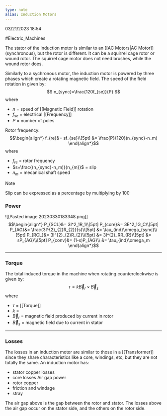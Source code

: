 ```yaml
---
type: note
alias: Induction Motors
---
```

03/21/2023 18:54

  #Electric_Machines 

The stator of the induction motor is similar to an [[AC Motors|AC Motor]] (synchronous), but the rotor is different. It can be a squirrel cage rotor or wound rotor. The squirrel cage motor does not need brushes, while the wound rotor does.


Similarly to a sychronous motor, the induction motor is powered by three phases which create a rotating magnetic field. The speed of the field rotation in given by:
$$
n_{sync}=\frac{120f_{se}}{P}
$$
where
- $n$ = speed of [[Magnetic Field]] rotation
- $f_{se}$ = electrical [[Frequency]]
- $P$ = number of poles

Rotor frequency:
$$\begin{align*}
f_{re}&= sf_{se}\\[5pt]
&= \frac{P}{120}(n_{sync}-n_m)
\end{align*}$$
where
- $f_{re}$ = rotor frequency
- $s=\frac{(n_{sync}-n_m)}{n_{m}}$ = slip
- $n_m$ = mecanical shaft speed

>[!note]
>Slip can be expressed as a percentage by multiplying by 100

### Power

![[Pasted image 20230330183348.png]]
$$\begin{align*}
P_{SCL}&= 3I^2_1R_1\\[5pt]
P_{core}&= 3E^2_1G_C\\[5pt]
P_{AG}&= \frac{3I^{2}_{2}R_{2}}{s}\\[5pt]
&= \tau_{ind}\omega_{sync}\\[5pt]
P_{RCL}&= 3I^{2}_{2}R_{2}\\[5pt]
&= 3I^{2}_RR_{R}\\[5pt]
&= sP_{AG}\\[5pt]
P_{conv}&= (1-s)P_{AG}\\
&= \tau_{ind}\omega_m
\end{align*}$$


----
### Torque
The total induced torque in the machine when rotating counterclockwise is given by:
$$
\tau=k\vec B_r\times\vec B_s
$$
where
- $\tau$ = [[Torque]]
- $k$ = 
- $\vec B_r$ = magnetic field produced by current in rotor
- $\vec B_s$ = magnetic field due to current in stator

---

### Losses
The losses in an induction motor are similar to those in a [[Transformer]] since they share characteristics like a core, windings, etc, but they are not totally the same. An induction motor has:
- stator copper losses
- core losses
Air gap power
- rotor copper
- friction and windage
- stray

The air gap above is the gap between the rotor and stator. The losses above the air gap occur on the stator side, and the others on the rotor side.
